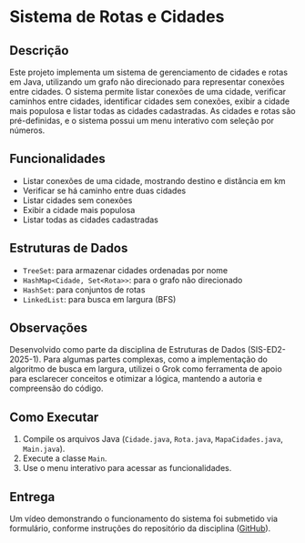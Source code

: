 # Sistema de Rotas e Cidades

## Descrição
Este projeto implementa um sistema de gerenciamento de cidades e rotas em Java, utilizando um grafo não direcionado para representar conexões entre cidades. O sistema permite listar conexões de uma cidade, verificar caminhos entre cidades, identificar cidades sem conexões, exibir a cidade mais populosa e listar todas as cidades cadastradas. As cidades e rotas são pré-definidas, e o sistema possui um menu interativo com seleção por números.

## Funcionalidades
- Listar conexões de uma cidade, mostrando destino e distância em km
- Verificar se há caminho entre duas cidades
- Listar cidades sem conexões
- Exibir a cidade mais populosa
- Listar todas as cidades cadastradas

## Estruturas de Dados
- `TreeSet`: para armazenar cidades ordenadas por nome
- `HashMap<Cidade, Set<Rota>>`: para o grafo não direcionado
- `HashSet`: para conjuntos de rotas
- `LinkedList`: para busca em largura (BFS)

## Observações
Desenvolvido como parte da disciplina de Estruturas de Dados (SIS-ED2-2025-1). Para algumas partes complexas, como a implementação do algoritmo de busca em largura, utilizei o Grok como ferramenta de apoio para esclarecer conceitos e otimizar a lógica, mantendo a autoria e compreensão do código.

## Como Executar
1. Compile os arquivos Java (`Cidade.java`, `Rota.java`, `MapaCidades.java`, `Main.java`).
2. Execute a classe `Main`.
3. Use o menu interativo para acessar as funcionalidades.

## Entrega
Um vídeo demonstrando o funcionamento do sistema foi submetido via formulário, conforme instruções do repositório da disciplina ([GitHub](https://github.com/anaves/SIS-ED2-2025-1)).